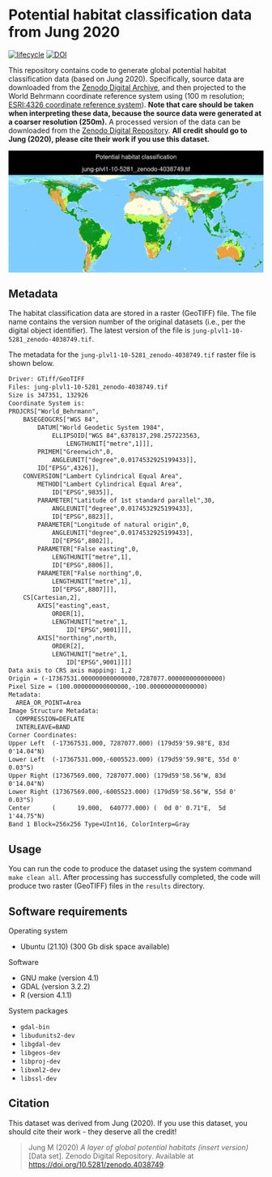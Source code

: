
<!--- README.md is generated from README.Rmd. Please edit that file -->

# Potential habitat classification data from Jung 2020

[![lifecycle](https://img.shields.io/badge/Lifecycle-stable-brightgreen.svg)](https://lifecycle.r-lib.org/articles/stages.html)
[![DOI](https://img.shields.io/badge/DOI-10.5281/zenodo.6622090-blue.svg)](https://doi.org/10.5281/zenodo.6622090)

This repository contains code to generate global potential habitat
classification data (based on Jung 2020). Specifically, source data are
downloaded from the [Zenodo Digital
Archive](https://doi.org/10.5281/zenodo.4038749), and then projected to
the World Behrmann coordinate reference system using (100 m resolution;
[ESRI:4326 coordinate reference system](https://epsg.io/54017)). **Note
that care should be taken when interpreting these data, because the
source data were generated at a coarser resolution (250m).** A processed
version of the data can be downloaded from the [Zenodo Digital
Repository](https://doi.org/10.5281/zenodo.6622090). **All credit should
go to Jung (2020), please cite their work if you use this dataset.**

<img src="figures/README-map-1.png" style="display: block; margin: auto;" />

## Metadata

The habitat classification data are stored in a raster (GeoTIFF) file.
The file name contains the version number of the original datasets
(i.e., per the digital object identifier). The latest version of the
file is `jung-plvl1-10-5281_zenodo-4038749.tif`.

The metadata for the `jung-plvl1-10-5281_zenodo-4038749.tif` raster file
is shown below.

    Driver: GTiff/GeoTIFF
    Files: jung-plvl1-10-5281_zenodo-4038749.tif
    Size is 347351, 132926
    Coordinate System is:
    PROJCRS["World_Behrmann",
        BASEGEOGCRS["WGS 84",
            DATUM["World Geodetic System 1984",
                ELLIPSOID["WGS 84",6378137,298.257223563,
                    LENGTHUNIT["metre",1]]],
            PRIMEM["Greenwich",0,
                ANGLEUNIT["degree",0.0174532925199433]],
            ID["EPSG",4326]],
        CONVERSION["Lambert Cylindrical Equal Area",
            METHOD["Lambert Cylindrical Equal Area",
                ID["EPSG",9835]],
            PARAMETER["Latitude of 1st standard parallel",30,
                ANGLEUNIT["degree",0.0174532925199433],
                ID["EPSG",8823]],
            PARAMETER["Longitude of natural origin",0,
                ANGLEUNIT["degree",0.0174532925199433],
                ID["EPSG",8802]],
            PARAMETER["False easting",0,
                LENGTHUNIT["metre",1],
                ID["EPSG",8806]],
            PARAMETER["False northing",0,
                LENGTHUNIT["metre",1],
                ID["EPSG",8807]]],
        CS[Cartesian,2],
            AXIS["easting",east,
                ORDER[1],
                LENGTHUNIT["metre",1,
                    ID["EPSG",9001]]],
            AXIS["northing",north,
                ORDER[2],
                LENGTHUNIT["metre",1,
                    ID["EPSG",9001]]]]
    Data axis to CRS axis mapping: 1,2
    Origin = (-17367531.000000000000000,7287077.000000000000000)
    Pixel Size = (100.000000000000000,-100.000000000000000)
    Metadata:
      AREA_OR_POINT=Area
    Image Structure Metadata:
      COMPRESSION=DEFLATE
      INTERLEAVE=BAND
    Corner Coordinates:
    Upper Left  (-17367531.000, 7287077.000) (179d59'59.98"E, 83d 0'14.04"N)
    Lower Left  (-17367531.000,-6005523.000) (179d59'59.98"E, 55d 0' 0.03"S)
    Upper Right (17367569.000, 7287077.000) (179d59'58.56"W, 83d 0'14.04"N)
    Lower Right (17367569.000,-6005523.000) (179d59'58.56"W, 55d 0' 0.03"S)
    Center      (      19.000,  640777.000) (  0d 0' 0.71"E,  5d 1'44.75"N)
    Band 1 Block=256x256 Type=UInt16, ColorInterp=Gray

## Usage

You can run the code to produce the dataset using the system command
`make clean all`. After processing has successfully completed, the code
will produce two raster (GeoTIFF) files in the `results` directory.

## Software requirements

Operating system

-   Ubuntu (21.10) (300 Gb disk space available)

Software

-   GNU make (version 4.1)
-   GDAL (version 3.2.2)
-   R (version 4.1.1)

System packages

-   `gdal-bin`
-   `libudunits2-dev`
-   `libgdal-dev`
-   `libgeos-dev`
-   `libproj-dev`
-   `libxml2-dev`
-   `libssl-dev`

## Citation

This dataset was derived from Jung (2020). If you use this dataset, you
should cite their work - they deserve all the credit!

> Jung M (2020) *A layer of global potential habitats (insert version)*
> \[Data set\]. Zenodo Digital Repository. Available at
> <https://doi.org/10.5281/zenodo.4038749>.
